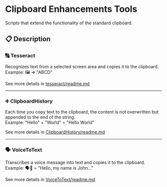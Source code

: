 # Clipboard Enhancements Tools

Scripts that extend the functionality of the standard clipboard.

## 📋 Description

### 🔠 Tesseract
Recognizes text from a selected screen area and copies it to the clipboard.  
Example: 🖼️ => "ABCD"

See more details in [tesseract/readme.md](tesseract/readme.md)

---

### ➕ ClipboardHistory
Each time you copy text to the clipboard, the content is not overwritten but appended to the end of the string.  
Example: "Hello" + "World" = "Hello World"

See more details in [ClipboardHistory/readme.md](ClipboardHistory/readme.md)

---

### 🗣️ VoiceToText
Transcribes a voice message into text and copies it to the clipboard.  
Example: 🗣️💬 = "Hello, my name is John..."

See more details in [VoiceToText/readme.md](VoiceToText/readme.md)
